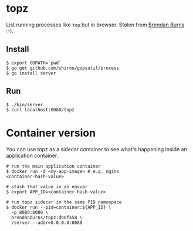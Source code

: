 # topz

List running processes like `top` but in browser. Stolen from [Brendan Burns](https://github.com/brendandburns/topz) :-).

## Install

```
$ export GOPATH=`pwd`
$ go get github.com/shirou/gopsutil/process
$ go install server
```

## Run

```
$ ./bin/server
$ curl localhost:8080/topz
```

# Container version

You can use topz as a sidecar container to see what's happening inside an application container.

```
# run the main application container
$ docker run -d <my-app-image> # e.g. nginx
<container-hash-value>

# stash that value in an envvar
$ export APP_ID=<container-hash-value>

# run topz sidecar in the same PID namespace
$ docker run --pid=container:${APP_ID} \
  -p 8080:8080 \
  brendanburns/topz:db0fa58 \
  /server --addr=0.0.0.0:8080
```
